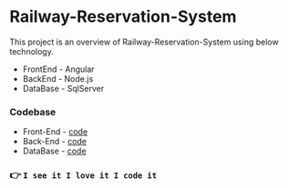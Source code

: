 # Railway-Reservation-System

This project is an overview of Railway-Reservation-System using below technology.

- FrontEnd - Angular
- BackEnd - Node.js
- DataBase - SqlServer

### Codebase

- Front-End - [code](https://github.com/hariomgola/Railway-Reservation/tree/master/Railway-Reservation-frontend)
- Back-End - [code](https://github.com/hariomgola/Railway-Reservation/tree/master/Railway-Reservation-backend)
- DataBase - [code](https://github.com/hariomgola/Railway-Reservation/tree/master/Railway-Reservation-database)

### :point_right: `I see it I love it I code it`

